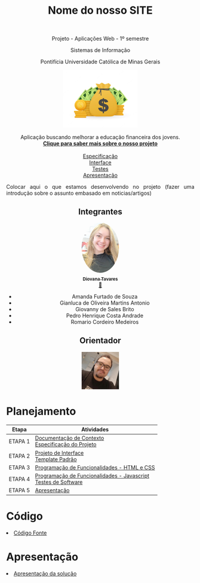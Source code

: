 <div align="center">
    <h1>Nome do nosso SITE</h1>
    <br>
    <p>Projeto - Aplicações Web - 1º semestre</p>
    <p>Sistemas de Informação</p>
    <p>Pontifícia Universidade Católica de Minas Gerais</p>
</div>

<p align="center">
  <img width="200" src="src/img/LogoSite.webp" alt="Logo Site">  
  <br>
</p>

<p align="center">
   Aplicação buscando melhorar a educação financeira dos jovens.
    <br>
    <a href="docs/Etapa1DocContexto.md" rel="docs"><strong>Clique para saber mais sobre o nosso projeto</strong></a>
    <br>
    <br>
    <a href="docs/Etapa1Especificacao.md">Especificação</a>
    <br>
    <a href="docs/Etapa2Interface.md">Interface</a>
    <br>
    <a href="docs/Etapa4Testes">Testes</a>
    <br>
    <a href="presentation/README.md">Apresentação</a>
</p>


<div align="justify">

<p>Colocar aqui o que estamos desenvolvendo no projeto (fazer uma introdução sobre o assunto embasado em noticias/artigos)</p>

</div>

<div align="center">

## Integrantes

<a href="https://github.com/DiovanaT"><img style="border-radius: 50%;" src="docs/img/dio.jpg" width="100px;" alt=""/><br /><sub><b>Diovana Tavares</b></sub></a><br /><a href="https://github.com/Diovana" title="Diovana Tavares">🚀</a>

* Amanda Furtado de Souza
* Gianluca de Oliveira Martins Antonio
* Giovanny de Sales Brito 
* Pedro Henrique Costa Andrade
* Romario Cordeiro Medeiros

## Orientador

<a href="https://github.com/KleberSouza" title="Kleber Souza" rel="nofollow"><img src="docs/img/kleber.jpeg" alt="logo" data-canonical-src="https://github.com/KleberSouza" width="100vw"/></a>

</div> 

# Planejamento

| Etapa         | Atividades |
|  :----:   | ----------- |
| ETAPA 1         |[Documentação de Contexto](docs/Etapa1DocContexto.md) <br> [Especificação do Projeto](docs/Etapa1Especificacao.md) |
| ETAPA 2         |[Projeto de Interface](docs/Etapa2Interface.md) <br> [Template Padrão](docs/Etapa2Template.md) |
| ETAPA 3         |[Programação de Funcionalidades - HTML e CSS](docs/Etapa3e4Desenvolvimento.md) |
| ETAPA 4        |[Programação de Funcionalidades - Javascript](docs/Etapa3e4Desenvolvimento.md) <br> [Testes de Software ](docs/Etapa4Testes.md) |
| ETAPA 5         | [Apresentação](presentation/README.md) |

# Código

<li><a href="src/README.md"> Código Fonte</a></li>

# Apresentação

<li><a href="presentation/README.md"> Apresentação da solução</a></li>
